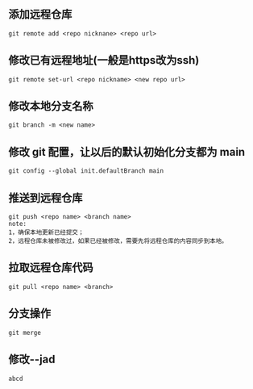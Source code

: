 ## 添加远程仓库
    git remote add <repo nicknane> <repo url>

## 修改已有远程地址(一般是https改为ssh)
    git remote set-url <repo nickname> <new repo url>

## 修改本地分支名称
    git branch -m <new name>

## 修改 git 配置，让以后的默认初始化分支都为 main
    git config --global init.defaultBranch main

## 推送到远程仓库
    git push <repo name> <branch name>
    note:
    1，确保本地更新已经提交；
    2，远程仓库未被修改过，如果已经被修改，需要先将远程仓库的内容同步到本地。

## 拉取远程仓库代码
    git pull <repo name> <branch>

## 分支操作
    git merge
## 修改--jad
    abcd
    
